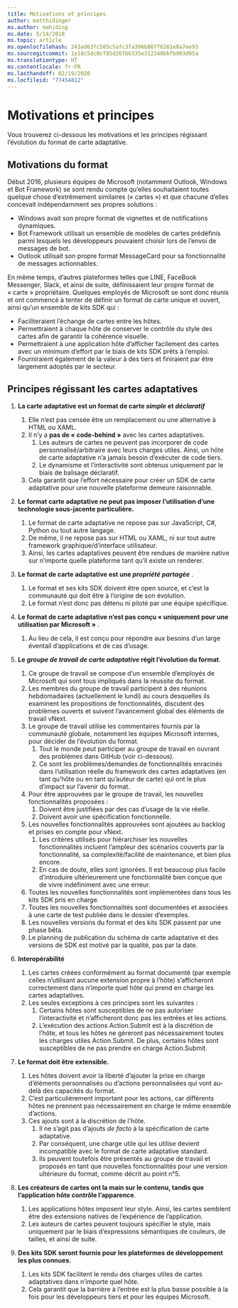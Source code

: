 ```yaml
---
title: Motivations et principes
author: matthidinger
ms.author: mahiding
ms.date: 5/14/2018
ms.topic: article
ms.openlocfilehash: 243ad63fc585c5afc3fa396b86ff6261e8a7ee93
ms.sourcegitcommit: 1e18c5dc0cf85d26f66335e312348bbfb903d95a
ms.translationtype: HT
ms.contentlocale: fr-FR
ms.lasthandoff: 02/19/2020
ms.locfileid: "77454812"
---
```

# <a name="motivations-and-principles"></a>Motivations et principes

Vous trouverez ci-dessous les motivations et les principes régissant l’évolution du format de carte adaptative.

## <a name="motivations-behind-the-format"></a>Motivations du format

Début 2016, plusieurs équipes de Microsoft (notamment Outlook, Windows et Bot Framework) se sont rendu compte qu’elles souhaitaient toutes quelque chose d’extrêmement similaires (« cartes ») et que chacune d’elles concevait indépendamment ses propres solutions :

- Windows avait son propre format de vignettes et de notifications dynamiques.
-  Bot Framework utilisait un ensemble de modèles de cartes prédéfinis parmi lesquels les développeurs pouvaient choisir lors de l’envoi de messages de bot.
- Outlook utilisait son propre format MessageCard pour sa fonctionnalité de messages actionnables.

En même temps, d’autres plateformes telles que LINE, FaceBook Messenger, Slack, et ainsi de suite, définissaient leur propre format de « carte » propriétaire. Quelques employés de Microsoft se sont donc réunis et ont commencé à tenter de définir un format de carte unique et ouvert, ainsi qu’un ensemble de kits SDK qui :

- Faciliteraient l’échange de cartes entre les hôtes.
- Permettraient à chaque hôte de conserver le contrôle du style des cartes afin de garantir la cohérence visuelle.
- Permettraient à une application hôte d’afficher facilement des cartes avec un minimum d’effort par le biais de kits SDK prêts à l’emploi.
- Fourniraient également de la valeur à des tiers et finiraient par être largement adoptés par le secteur.

## <a name="principles-governing-adaptive-cards"></a>Principes régissant les cartes adaptatives

1.  **La carte adaptative est un format de carte _simple_ et _déclaratif_**

    1.  Elle n’est pas censée être un remplacement ou une alternative à HTML ou XAML.
    2.  Il n’y a **pas de « code-behind »** avec les cartes adaptatives.
        1. Les auteurs de cartes ne peuvent pas incorporer de code personnalisé/arbitraire avec leurs charges utiles. Ainsi, un hôte de carte adaptative n’a jamais besoin d’exécuter de code tiers.
        2. Le dynamisme et l’interactivité sont obtenus uniquement par le biais de balisage déclaratif.
    3.  Cela garantit que l’effort nécessaire pour créer un SDK de carte adaptative pour une nouvelle plateforme demeure raisonnable.

2.  **Le format carte adaptative ne peut pas imposer l’utilisation d’une technologie sous-jacente particulière.**

    1.  Le format de carte adaptative ne repose pas sur JavaScript, C#, Python ou tout autre langage.
    2.  De même, il ne repose pas sur HTML ou XAML, ni sur tout autre framework graphique/d’interface utilisateur.
    3.  Ainsi, les cartes adaptatives peuvent être rendues de manière native sur n’importe quelle plateforme tant qu’il existe un renderer.

3.  **Le format de carte adaptative est une _propriété partagée_** .

    1.  Le format et ses kits SDK doivent être open source, et c’est la communauté qui doit être à l’origine de son évolution.
    2.  Le format n’est donc pas détenu ni piloté par une équipe spécifique.

4.  **Le format de carte adaptative n’est pas conçu « uniquement pour une utilisation par Microsoft »** .

    1.  Au lieu de cela, il est conçu pour répondre aux besoins d’un large éventail d’applications et de cas d’usage.

5.  **Le _groupe de travail de carte adaptative_ régit l’évolution du format**.

    1.  Ce groupe de travail se compose d’un ensemble d’employés de Microsoft qui sont tous impliqués dans la réussite du format.
    2.  Les membres du groupe de travail participent à des réunions hebdomadaires (actuellement le lundi) au cours desquelles ils examinent les propositions de fonctionnalités, discutent des problèmes ouverts et suivent l’avancement global des éléments de travail vNext.
    3.  Le groupe de travail utilise les commentaires fournis par la communauté globale, notamment les équipes Microsoft internes, pour décider de l’évolution du format.
        1. Tout le monde peut participer au groupe de travail en ouvrant des problèmes dans GitHub (voir ci-dessous).
        2. Ce sont les problèmes/demandes de fonctionnalités enracinés dans l’utilisation réelle du framework des cartes adaptatives (en tant qu’hôte ou en tant qu’auteur de carte) qui ont le plus d’impact sur l’avenir du format.
    4.  Pour être approuvées par le groupe de travail, les nouvelles fonctionnalités proposées :
        1. Doivent être justifiées par des cas d’usage de la vie réelle.
        2. Doivent avoir une spécification fonctionnelle.
    5.  Les nouvelles fonctionnalités approuvées sont ajoutées au backlog et prises en compte pour vNext.
        1. Les critères utilisés pour hiérarchiser les nouvelles fonctionnalités incluent l’ampleur des scénarios couverts par la fonctionnalité, sa complexité/facilité de maintenance, et bien plus encore.
        2. En cas de doute, elles sont ignorées. Il est beaucoup plus facile d’introduire ultérieurement une fonctionnalité bien conçue que de vivre indéfiniment avec une erreur.
    6.  Toutes les nouvelles fonctionnalités sont implémentées dans tous les kits SDK pris en charge.
    7.  Toutes les nouvelles fonctionnalités sont documentées et associées à une carte de test publiée dans le dossier d’exemples.
    8.  Les nouvelles versions du format et des kits SDK passent par une phase bêta.
    9.  Le planning de publication du schéma de carte adaptative et des versions de SDK est motivé par la qualité, pas par la date.

6.  **Interopérabilité**
    1.  Les cartes créées conformément au format documenté (par exemple celles n’utilisant aucune extension propre à l’hôte) s’afficheront correctement dans n’importe quel hôte qui prend en charge les cartes adaptatives.
    2.  Les seules exceptions à ces principes sont les suivantes :
        1.  Certains hôtes sont susceptibles de ne pas autoriser l’interactivité et n’afficheront donc pas les entrées et les actions.
        2.  L’exécution des actions Action.Submit est à la discrétion de l’hôte, et tous les hôtes ne gèreront pas nécessairement toutes les charges utiles Action.Submit. De plus, certains hôtes sont susceptibles de ne pas prendre en charge Action.Submit.

7.  **Le format doit être extensible.**

    1.  Les hôtes doivent avoir la liberté d’ajouter la prise en charge d’éléments personnalisés ou d’actions personnalisées qui vont au-delà des capacités du format.
    2.  C’est particulièrement important pour les actions, car différents hôtes ne prennent pas nécessairement en charge le même ensemble d’actions.
    3.  Ces ajouts sont à la discrétion de l’hôte.
        1. Il ne s’agit pas d’ajouts *de facto* à la spécification de carte adaptative.
        2. Par conséquent, une charge utile qui les utilise devient incompatible avec le format de carte adaptative standard.
        3. Ils peuvent toutefois être présentés au groupe de travail et proposés en tant que nouvelles fonctionnalités pour une version ultérieure du format, comme décrit au point n°5.

8.  **Les créateurs de cartes ont la main sur le contenu, tandis que l’application hôte contrôle l’apparence**.

    1.  Les applications hôtes imposent leur style. Ainsi, les cartes semblent être des extensions natives de l’expérience de l’application.
    2.  Les auteurs de cartes peuvent toujours spécifier le style, mais uniquement par le biais d’expressions sémantiques de couleurs, de tailles, et ainsi de suite.

9.  **Des kits SDK seront fournis pour les plateformes de développement les plus connues.**

    1.  Les kits SDK facilitent le rendu des charges utiles de cartes adaptatives dans n’importe quel hôte.
    2.  Cela garantit que la barrière à l’entrée est la plus basse possible à la fois pour les développeurs tiers et pour les équipes Microsoft.
